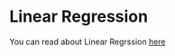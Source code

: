 # Linear Regression
You can read about Linear Regrssion [here](https://machinelearningmastery.com/linear-regression-for-machine-learning/)
